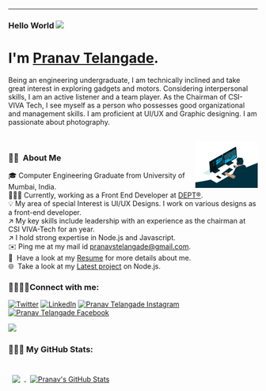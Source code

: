 - - -

### Hello World <img src="https://media.giphy.com/media/hvRJCLFzcasrR4ia7z/giphy.gif" width="25px">

# I'm [Pranav Telangade](https://pranavtelangade.github.io/).

Being an engineering undergraduate, I am technically inclined and take great interest in exploring gadgets and motors. Considering interpersonal skills, I am an active listener and a team player. As the Chairman of CSI-VIVA Tech, I see myself as a person who possesses good organizational and management skills. I am proficient at UI/UX and Graphic designing. I am passionate about photography.

<br><img alt="Coding" src="./assets/code.gif" align="right" width="25%"/>

### 👨🏻  About Me

🎓  Computer Engineering Graduate from University of Mumbai, India.<br>
👨🏻‍💻  Currently, working as a Front End Developer at [DEPT®](https://www.deptagency.com/).<br>
💡  My area of special Interest is UI/UX Designs. I work on various designs as a front-end developer.<br>
↗️  My key skills include leadership with an experience as the chairman at CSI VIVA-Tech for an year.<br>
↗️  I hold strong expertise in Node.js and Javascript.<br>
✉️  Ping me at my mail id pranavstelangade@gmail.com.<br>
📄  Have a look at my [Resume](https://pranavtelangade.github.io/img/resume.pdf) for more details about me.<br>
🌐  Take a look at my [Latest project](https://safeindustries.onrender.com) on Node.js.<br>

### 🫱🏻‍🫲🏿Connect with me:
<a href="https://twitter.com/pranavtelangade" target="_blank"><img alt="Twitter" src="https://img.shields.io/badge/twitter-%231DA1F2.svg?&amp;style=for-the-badge&amp;logo=twitter&amp;logoColor=white"></a>  <a href="https://twitter.com/pranavtelangade" target="_blank"></a><a href="https://www.linkedin.com/in/pranavtelangade/" target="_blank"><img alt="LinkedIn" src="https://img.shields.io/badge/linkedin-%230077B5.svg?&amp;style=for-the-badge&amp;logo=linkedin&amp;logoColor=white"></a>  <a href="https://instagram.com/praannaavvv" target="_blank"><img alt="Pranav Telangade Instagram" src="https://img.shields.io/badge/Instagram-E4405F?style=for-the-badge&amp;logo=instagram&amp;logoColor=white"></a>  <a href="https://www.facebook.com/praannaavvv" target="_blank"><img alt="Pranav Telangade Facebook" src="https://img.shields.io/badge/Facebook-1877F2?style=for-the-badge&logo=facebook&logoColor=white"></a>

![](https://visitor-badge.glitch.me/badge?page_id=pranavtelangade)

### 👨🏻‍💻 My GitHub Stats:
<br>
<a href="https://github.com/pranavtelangade">
  <img align="center" style="margin:0.5rem" src="https://github-readme-stats.vercel.app/api/top-langs/?username=pranavtelangade&layout=compact" />
</a>
<a href="https://github.com/pranavtelangade">
  <img align="center" style="margin:0.5rem" src="https://github-readme-stats.vercel.app/api?username=pranavtelangade&show_icons=true" alt="Pranav's GitHub Stats" />
</a>
